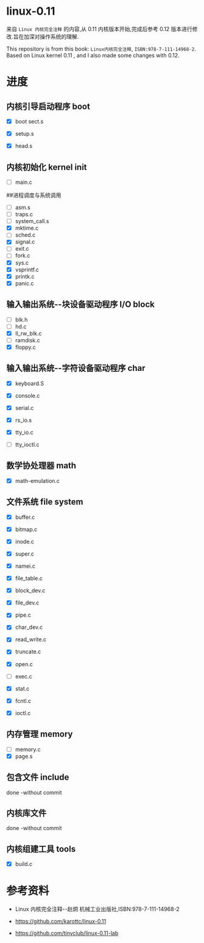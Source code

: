 # linux-0.11

来自 `Linux 内核完全注释` 的内容,从 0.11 内核版本开始,完成后参考 0.12 版本进行修改.旨在加深对操作系统的理解.

This repository is from this book: `Linux内核完全注释`, `ISBN:978-7-111-14968-2`.
Based on Linux kernel 0.11 , and I also made some changes with 0.12.

# 进度

## 内核引导启动程序 boot
- [x] boot sect.s
- [x] setup.s
- [x] head.s



## 内核初始化 kernel init
- [ ] main.c

##进程调度与系统调用
- [ ] asm.s
- [ ] traps.c
- [ ] system_call.s
- [x] mktime.c
- [ ] sched.c
- [x] signal.c
- [ ] exit.c
- [ ] fork.c
- [x] sys.c
- [x] vsprintf.c
- [x] printk.c
- [x] panic.c

## 输入输出系统--块设备驱动程序 I/O block
- [ ] blk.h
- [ ] hd.c
- [x] ll_rw_blk.c
- [ ] ramdisk.c
- [x] floppy.c

## 输入输出系统--字符设备驱动程序 char
- [x] keyboard.S
- [x] console.c
- [x] serial.c
- [x] rs_io.s
- [x] tty_io.c
- [ ] tty_ioctl.c


## 数学协处理器 math
- [x] math-emulation.c

## 文件系统 file system
- [x] buffer.c
- [x] bitmap.c
- [x] inode.c
- [x] super.c
- [x] namei.c
- [x] file_table.c
- [x] block_dev.c
- [x] file_dev.c
- [x] pipe.c
- [x] char_dev.c
- [x] read_write.c
- [x] truncate.c
- [x] open.c
- [ ] exec.c
- [x] stat.c
- [x] fcntl.c
- [x] ioctl.c



## 内存管理 memory
- [ ] memory.c
- [x] page.s

## 包含文件 include

done -without commit

## 内核库文件 

done -without commit

## 内核组建工具 tools

- [x] build.c

# 参考资料
- Linux 内核完全注释--赵炯 机械工业出版社,ISBN:978-7-111-14968-2

- https://github.com/karottc/linux-0.11

- https://github.com/tinyclub/linux-0.11-lab

